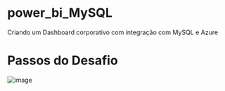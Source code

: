 # power_bi_MySQL
Criando um Dashboard corporativo com integração com MySQL e Azure

# Passos do Desafio
![image](https://github.com/user-attachments/assets/97f98a79-cb81-4ec5-9016-9abbe28ccd60)
